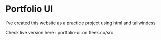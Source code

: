 # Portfolio UI
I've created this website as a practice project using html and tailwindcss

Check live version here :
portfolio-ui.on.fleek.co/src
